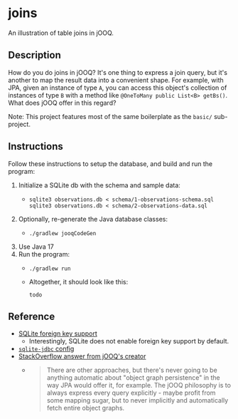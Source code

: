 # joins

An illustration of table joins in jOOQ.


## Description

How do you do joins in jOOQ? It's one thing to express a join query, but it's another to map the result data into a
convenient shape. For example, with JPA, given an instance of type `A`, you can access this object's collection of instances
of type `B` with a method like `@OneToMany public List<B> getBs()`. What does jOOQ offer in this regard?     

Note: This project features most of the same boilerplate as the `basic/` sub-project.


## Instructions

Follow these instructions to setup the database, and build and run the program:

1. Initialize a SQLite db with the schema and sample data:
   * ```shell
     sqlite3 observations.db < schema/1-observations-schema.sql
     sqlite3 observations.db < schema/2-observations-data.sql
     ```
2. Optionally, re-generate the Java database classes:
    * ```shell
      ./gradlew jooqCodeGen
      ```
3. Use Java 17
4. Run the program:
   * ```shell
     ./gradlew run
     ```
   * Altogether, it should look like this:
     ```text
     todo
     ```


## Reference

* [SQLite foreign key support](https://www.sqlite.org/foreignkeys.html)
  * Interestingly, SQLite does not enable foreign key support by default.
* [`sqlite-jdbc` config](https://github.com/xerial/sqlite-jdbc/blob/master/Usage.md)
* [StackOverflow answer from jOOQ's creator](https://stackoverflow.com/a/61824859)
  * > There are other approaches, but there's never going to be anything automatic about "object graph persistence" in
      the way JPA would offer it, for example. The jOOQ philosophy is to always express every query explicitly - maybe
      profit from some mapping sugar, but to never implicitly and automatically fetch entire object graphs.
